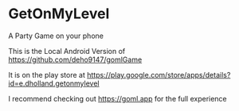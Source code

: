 # GetOnMyLevel
A Party Game on your phone

This is the Local Android Version of https://github.com/deho9147/gomlGame

It is on the play store at https://play.google.com/store/apps/details?id=e.dholland.getonmylevel

I recommend checking out https://goml.app for the full experience
